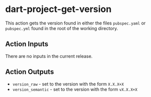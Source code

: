 # dart-project-get-version

This action gets the version found in either the files `pubspec.yaml` or `pubspec.yml` found in the root of the working directory.
## Action Inputs

There are no inputs in the current release.

## Action Outputs
- `version_raw` - set to the version with the form `X.X.X+X`
- `version_semantic` - set to the version with the form `vX.X.X+X`